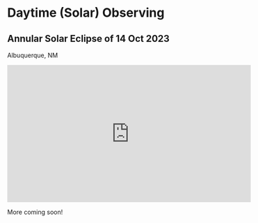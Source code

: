 # Daytime (Solar) Observing

## Annular Solar Eclipse of 14 Oct 2023

Albuquerque, NM


<iframe width="560" height="315" src="https://www.youtube.com/embed/6xMSi-Nru0g?si=LvVRgThxMXyPAV4B" title="YouTube video player" frameborder="0" allow="accelerometer; autoplay; clipboard-write; encrypted-media; gyroscope; picture-in-picture; web-share" allowfullscreen></iframe>


More coming soon!
